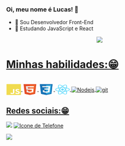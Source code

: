 ### Oi, meu nome é Lucas! 👋


- 🔭 Sou Desenvolvedor Front-End
- 🌱 Estudando JavaScript e React
<div align="center">
  <a href="https://github.com/lukkasdias2801">
  
  <img height="180em" src="https://github-readme-stats.vercel.app/api/top-langs/?username=lukkasdias2801&layout=compact&langs_count=7&theme=monokai"/>
</div>
  
  <h1>Minhas habilidades:😁</h1>
<div style="display: inline_block"><br>
 <img align="center" alt="Js" height="30" width="40" src="https://raw.githubusercontent.com/devicons/devicon/master/icons/javascript/javascript-plain.svg">
 
 <img align="center" alt="HTML" height="30" width="40" src="https://raw.githubusercontent.com/devicons/devicon/master/icons/html5/html5-original.svg">
 <img align="center" alt="CSS" height="30" width="40" src="https://raw.githubusercontent.com/devicons/devicon/master/icons/css3/css3-original.svg">
 <img align="center" alt="React" height="30" width="40" src="https://raw.githubusercontent.com/devicons/devicon/master/icons/react/react-original.svg">
 <img align="center" alt="Nodejs" height="30" width="40" src="https://cdn.jsdelivr.net/gh/devicons/devicon/icons/nodejs/nodejs-original.svg" />
 <img align="center" alt="git" height="30" width="40" src="https://cdn.jsdelivr.net/gh/devicons/devicon/icons/git/git-original.svg">
</div>

  <h2> Redes sociais:😁</h2>
<div class="midia">
  <a href="https://www.linkedin.com/in/lukkasdias2801" target="_blank"><img src="https://img.shields.io/badge/-LinkedIn-%230077B5?style=for-the-badge&logo=linkedin&logoColor=white" ></a>
 <a href="https://api.whatsapp.com/send?phone=5521988304151" target="_blank"><img src="https://img.shields.io/badge/WhatsApp-25D366?style=for-the-badge&logo=whatsapp&logoColor=white" alt="Icone de Telefone"></a>
          
 <a href = "mailto:luckdias02@gmail.com?" target="_blank"><img src="https://img.shields.io/badge/-Gmail-%23333?style=for-the-badge&logo=gmail&logoColor=white" ></a>
</div>
